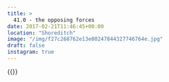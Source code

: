 ```yaml
---
title: >
  41.0 - the opposing forces
date: 2017-02-21T11:46:45+00:00
location: "Shoreditch"
image: "/img/f27c268762e13e00247844327746764e.jpg"
draft: false
instagram: true
---
```


{{<photo src="/img/f27c268762e13e00247844327746764e.jpg">}}
